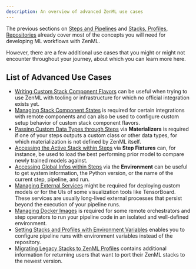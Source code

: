 ```yaml
---
description: An overview of advanced ZenML use cases
---
```


The previous sections on [Steps and Pipelines](../steps-pipelines/steps-and-pipelines.md)
and [Stacks, Profiles, Repositories](../stacks-profiles-repositories/stacks_profiles_repositories.md)
already cover most of the concepts you will need for developing ML workflows
with ZenML.

However, there are a few additional use cases that you might or might not
encounter throughout your journey, about which you can learn more here.

## List of Advanced Use Cases

* [Writing Custom Stack Component Flavors](custom-flavors.md)
can be useful when trying to use ZenML with tooling or infrastructure for which
no official integration exists yet.
* [Managing Stack Component States](stack-state-management.md)
is required for certain integrations with remote components and can also be
used to configure custom setup behavior of custom stack component flavors.
* [Passing Custom Data Types through Steps](materializer.md)
via **Materializers** is required if one of your steps outputs a custom class
or other data types, for which materialization is not defined by ZenML itself.
* [Accessing the Active Stack within Steps](step-fixtures.md)
via **Step Fixtures** can, for instance, be used to load the best performing
prior model to compare newly trained models against.
* [Accessing Global Infos within Steps](environment.md)
via the **Environment** can be useful to get system information, the Python
version, or the name of the current step, pipeline, and run.
* [Managing External Services](manage-external-services.md)
might be required for deploying custom models or for the UIs of some visualization
tools like TensorBoard. These services are usually long-lived external
processes that persist beyond the execution of your pipeline runs.
* [Managing Docker Images](advanced-concepts/docker.md)
is required for some remote orchestrators and step operators to run your 
pipeline code in an isolated and well-defined environment.
* [Setting Stacks and Profiles with Environment Variables](stack-profile-environment-variables.md)
enables you to configure pipeline runs with environment variables instead of
the repository.
* [Migrating Legacy Stacks to ZenML Profiles](migrating-legacy-stacks.md)
contains additional information for returning users that want to port their
ZenML stacks to the newest version.
